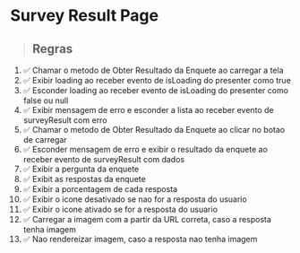 # Survey Result Page

> ## Regras
1. ✅ Chamar o metodo de Obter Resultado da Enquete ao carregar a tela
2. ✅ Exibir loading ao receber evento de isLoading do presenter como true
3. ✅ Esconder loading ao receber evento de isLoading do presenter como false ou null
4. ✅ Exibir mensagem de erro e esconder a lista ao receber evento de surveyResult com erro
5. ✅ Chamar o metodo de Obter Resultado da Enquete ao clicar no botao de carregar
6. ✅ Esconder mensagem de erro e exibir o resultado da enquete ao receber evento de surveyResult com dados
7. ✅ Exibir a pergunta da enquete
8. ✅ Exibit as respostas da enquete
9. ✅ Exibir a porcentagem de cada resposta
10. ✅ Exibir o icone desativado se nao for a resposta do usuario
11. ✅ Exibir o icone ativado se for a resposta do usuario
12. ✅ Carregar a imagem com a partir da URL correta, caso a resposta tenha imagem
13. ✅ Nao rendereizar imagem, caso a resposta nao tenha imagem